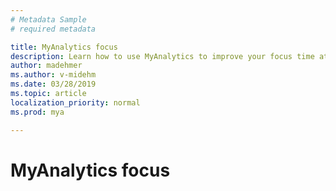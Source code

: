 ```yaml
---
# Metadata Sample
# required metadata

title: MyAnalytics focus
description: Learn how to use MyAnalytics to improve your focus time at work
author: madehmer
ms.author: v-midehm
ms.date: 03/28/2019
ms.topic: article
localization_priority: normal 
ms.prod: mya

---
```


# MyAnalytics focus


